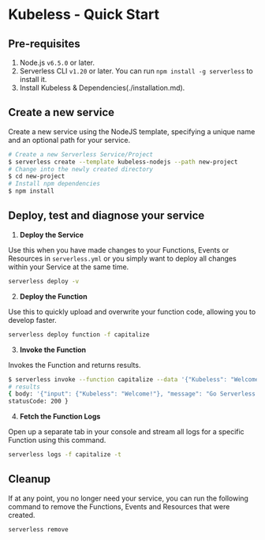 <!--
title: Serverless Framework - Kubeless Guide - Quick Start
menuText: Quick Start
menuOrder: 2
description: Getting started with the Serverless Framework on Kubeless
layout: Doc
-->

# Kubeless - Quick Start

## Pre-requisites

1. Node.js `v6.5.0` or later.
2. Serverless CLI `v1.20` or later. You can run
`npm install -g serverless` to install it.
3. Install Kubeless & Dependencies(./installation.md). 

## Create a new service

Create a new service using the NodeJS template, specifying a unique name and an optional path for your service.

```bash
# Create a new Serverless Service/Project
$ serverless create --template kubeless-nodejs --path new-project
# Change into the newly created directory
$ cd new-project
# Install npm dependencies
$ npm install
```

## Deploy, test and diagnose your service

1. **Deploy the Service**

  Use this when you have made changes to your Functions, Events or Resources in `serverless.yml` or you simply want to deploy all changes within your Service at the same time.

  ```bash
  serverless deploy -v
  ```

2. **Deploy the Function**

  Use this to quickly upload and overwrite your function code, allowing you to develop faster.

  ```bash
  serverless deploy function -f capitalize
  ```

3. **Invoke the Function**

  Invokes the Function and returns results.

  ```bash
  $ serverless invoke --function capitalize --data '{"Kubeless": "Welcome!"}' -l
  # results
{ body: '{"input": {"Kubeless": "Welcome!"}, "message": "Go Serverless v1.0! Your function executed successfully!"}',
  statusCode: 200 }
   ```

4. **Fetch the Function Logs**

  Open up a separate tab in your console and stream all logs for a specific Function using this command.
  ```bash
  serverless logs -f capitalize -t
  ```

## Cleanup

If at any point, you no longer need your service, you can run the following command to remove the Functions, Events and Resources that were created.

```bash
serverless remove
```
